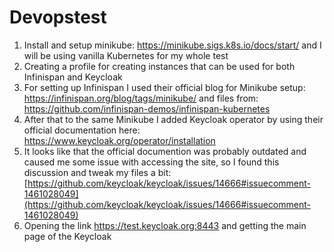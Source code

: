 # Devopstest

1. Install and setup minikube: https://minikube.sigs.k8s.io/docs/start/ and I will be using vanilla Kubernetes for my whole test
2. Creating a profile for creating instances that can be used for both Infinispan and Keycloak
3. For setting up Infinispan I used their official blog for Minikube setup: https://infinispan.org/blog/tags/minikube/ and files from: https://github.com/infinispan-demos/infinispan-kubernetes
4. After that to the same Minikube I added Keycloak operator by using their official documentation here: https://www.keycloak.org/operator/installation
5. It looks like that the official documention was probably outdated and caused me some issue with accessing the site, so I found this discussion and tweak my files a bit: [https://github.com/keycloak/keycloak/issues/14666#issuecomment-1461028049](https://github.com/keycloak/keycloak/issues/14666#issuecomment-1461028049)
7. Opening the link https://test.keycloak.org:8443 and getting the main page of the Keycloak 
